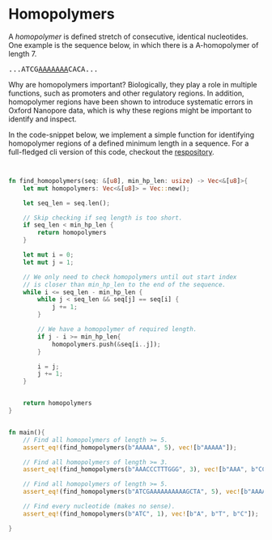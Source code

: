 # Homopolymers
A *homopolymer* is defined stretch of consecutive, identical nucleotides. One example is the sequence below, in which there is a A-homopolymer of length 7.

<pre>
...ATCG<u>AAAAAAA</u>CACA...
</pre>

Why are homopolymers important? Biologically, they play a role in multiple functions, such as promoters and other regulatory regions. In addition, homopolymer regions have been shown to introduce systematic errors in Oxford Nanopore data, which is why these regions might be important to identify and inspect.

In the code-snippet below, we implement a simple function for identifying homopolymer regions of a defined minimum length in a sequence. For a full-fledged cli version of this code, checkout the [respository](https://github.com/OscarAspelin95/homopolymer_rs).


```rust


fn find_homopolymers(seq: &[u8], min_hp_len: usize) -> Vec<&[u8]>{
    let mut homopolymers: Vec<&[u8]> = Vec::new();

    let seq_len = seq.len();

    // Skip checking if seq length is too short.
    if seq_len < min_hp_len {
        return homopolymers
    }

    let mut i = 0;
    let mut j = 1;

    // We only need to check homopolymers until out start index
    // is closer than min_hp_len to the end of the sequence.
    while i <= seq_len - min_hp_len {
        while j < seq_len && seq[j] == seq[i] {
            j += 1;
        }

        // We have a homopolymer of required length.
        if j - i >= min_hp_len{
            homopolymers.push(&seq[i..j]);
        }

        i = j;
        j += 1;
    }


    return homopolymers
}


fn main(){
    // Find all homopolymers of length >= 5.
    assert_eq!(find_homopolymers(b"AAAAA", 5), vec![b"AAAAA"]);

    // Find all homopolymers of length >= 3.
    assert_eq!(find_homopolymers(b"AAACCCTTTGGG", 3), vec![b"AAA", b"CCC", b"TTT", b"GGG"]);

    // Find all homopolymers of length >= 5.
    assert_eq!(find_homopolymers(b"ATCGAAAAAAAAAAGCTA", 5), vec![b"AAAAAAAAAA"]);

    // Find every nucleotide (makes no sense).
    assert_eq!(find_homopolymers(b"ATC", 1), vec![b"A", b"T", b"C"]);

}


```
